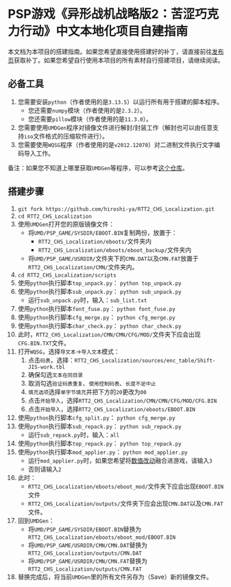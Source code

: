 # PSP游戏《异形战机战略版2：苦涩巧克力行动》中文本地化项目自建指南

本文档为本项目的搭建指南。如果您希望直接使用搭建好的补丁，请直接前往[发布页](https://github.com/hiroshi-ya/RTT2_CHS_Localization/releases)获取补丁。如果您希望自行使用本项目的所有素材自行搭建项目，请继续阅读。

## 必备工具

1) 您需要安装`python`（作者使用的是`3.13.5`）以运行所有用于搭建的脚本程序。
   - 您还需要`numpy`模块（作者使用的是`2.3.2`）。
   - 您还需要`pillow`模块（作者使用的是`11.3.0`）。
2) 您需要使用`UMDGen`程序对镜像文件进行解封/封装工作（解封也可以由任意支持`iso`文件格式的压缩软件进行）。
3) 您需要使用`WQSG`程序（作者使用的是`v2012.12070`）对二进制文件执行文字编码导入工作。

备注：如果您不知道上哪里获取`UMDGen`等程序，可以参考[这个仓库](https://github.com/Little-Data/Gametoolkit/releases/tag/V1.0)。

## 搭建步骤

1) `git fork https://github.com/hiroshi-ya/RTT2_CHS_Localization.git`
2) `cd RTT2_CHS_Localization`
3) 使用`UMDGen`打开您的原版镜像文件：
   - 将`UMD/PSP_GAME/SYSDIR/EBOOT.BIN`复制两份，放置于：
     -  `RTT2_CHS_Localization/eboots/`文件夹内 
     -  `RTT2_CHS_Localization/eboots/eboot_backup/`文件夹内
   - 将`UMD/PSP_GAME/USRDIR/`文件夹下的`CMN.DAT`以及`CMN.FAT`放置于`RTT2_CHS_Localization/CMN/`文件夹内。
4) `cd RTT2_CHS_Localization/scripts`
5) 使用`python`执行脚本`top_unpack.py`：
   `python top_unpack.py`
6) 使用`python`执行脚本`sub_unpack.py`：
   `python sub_unpack.py`
   - 运行`sub_unpack.py`时，输入：`sub_list.txt`
7) 使用`python`执行脚本`font_fuse.py`：
   `python font_fuse.py`
8) 使用`python`执行脚本`cfg_merge.py`：
    `python cfg_merge.py`
9)  使用`python`执行脚本`char_check.py`：
    `python char_check.py`
10) 此时，`RTT2_CHS_Localization/CMN/CMN/CFG/MOD/`文件夹下应会出现`CFG.BIN.TXT`文件。
11) 打开`WQSG`，选择`导文本`->`导入文本`模式：
    1) 点击`码表`，选择：`RTT2_CHS_Localization/sources/enc_table/Shift-JIS-work.tbl`
    2) 确保勾选`文本在同目录`
    3) 取消勾选`验证码表重复`、`使用控制码表`、`长度不足中止`
    4) `填充选项`选择`单字节填充`并把下方的`20`更改为`00`
    5) 点击`开始导入`，选择`RTT2_CHS_Localization/CMN/CMN/CFG/MOD/CFG.BIN`
    6) 点击`开始导入`，选择`RTT2_CHS_Localization/eboots/EBOOT.BIN`
12) 使用`python`执行脚本`cfg_split.py`：
    `python cfg_merge.py`
13) 使用`python`执行脚本`sub_repack.py`：
    `python sub_repack.py`
    - 运行`sub_repack.py`时，输入：`all`
14) 使用`python`执行脚本`top_repack.py`：
    `python top_repack.py`
15) 使用`python`执行脚本`mod_applier.py`：
    `python mod_applier.py`
    - 运行`mod_applier.py`时，如果您希望将[数值改动](STATSMOD.md)融合进游戏，请输入`3`
    - 否则请输入`2`
16) 此时：
    - `RTT2_CHS_Localization/eboots/eboot_mod/`文件夹下应会出现`EBOOT.BIN`文件
    - `RTT2_CHS_Localization/outputs/`文件夹下应会出现`CMN.DAT`以及`CMN.FAT`文件。
17) 回到`UMDGen`：
    - 将`UMD/PSP_GAME/SYSDIR/EBOOT.BIN`替换为`RTT2_CHS_Localization/eboots/eboot_mod/EBOOT.BIN`
    - 将`UMD/PSP_GAME/USRDIR/CMN/CMN.DAT`替换为`RTT2_CHS_Localization/outputs/CMN.DAT`
    - 将`UMD/PSP_GAME/USRDIR/CMN/CMN.FAT`替换为`RTT2_CHS_Localization/outputs/CMN.FAT`
18) 替换完成后，将当前`UMDGen`里的所有文件另存为（Save）新的镜像文件。
